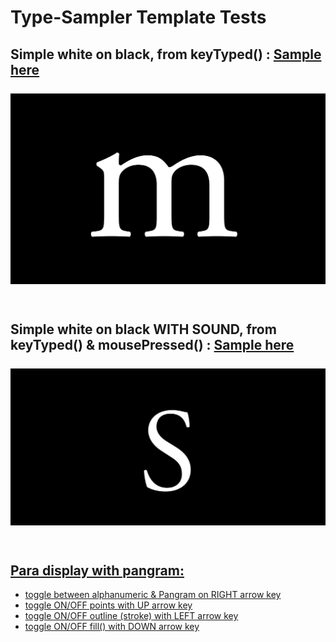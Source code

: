 # Type-Sampler Template Tests
## Simple white on black, from keyTyped() : [Sample here](https://karenanndonnachie.github.io/AtotheK/Chapter_5/GENFONT_Letters/index.html)<br/><br/><a href="https://karenanndonnachie.github.io/AtotheK/Chapter_5/GENFONT_Letters/index.html" target="_blank"><img src="../previewImages/genFont.JPG"><br/><br/></a>
  
## Simple white on black WITH SOUND, from keyTyped() & mousePressed() : [Sample here](https://karenanndonnachie.github.io/AtotheK/Chapter_5/GENFONT_Letters_sound/index.html)<br/><br/><a href="https://karenanndonnachie.github.io/AtotheK/Chapter_5/GENFONT_Letters_sound/index.html" target="_blank"><img src="../previewImages/genFont_sound.JPG"><br/><br/>
  
## Para display with pangram:
* toggle between alphanumeric & Pangram on RIGHT arrow key
* toggle ON/OFF points with UP arrow key
* toggle ON/OFF outline (stroke) with LEFT arrow key
* toggle ON/OFF fill() with DOWN arrow key
